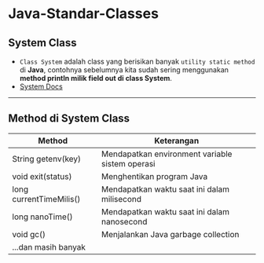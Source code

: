 # Java-Standar-Classes
## System Class
* `Class System` adalah class yang berisikan banyak `utility static method` di **Java**, contohnya sebelumnya kita sudah sering menggunakan **method println milik field out di class System**.
* [System Docs](https://docs.oracle.com/en/java/javase/17/docs/api/java.base/java/lang/System.html)

---

## Method di System Class
|Method|Keterangan|
|---|---|
|String getenv(key)|Mendapatkan environment variable sistem operasi|
|void exit(status)|Menghentikan program Java|
|long currentTimeMilis()|Mendapatkan waktu saat ini dalam milisecond|
|long nanoTime()|Mendapatkan waktu saat ini dalam nanosecond|
|void gc()|Menjalankan Java garbage collection|
|...dan masih banyak||

